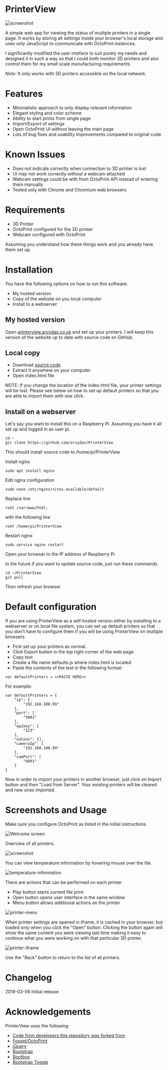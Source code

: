 # PrinterView

![screenshot](https://raw.githubusercontent.com/arvydas/PrinterView/master/images/screenshots/screenshot.png)

A simple web app for viewing the status of multiple printers in a single page. 
It works by storing all settings inside your browser's local storage and uses only JavaScript to communicate with OctoPrint instances.

I significantly modified the user inteface to suit purely my needs and designed it in such a way so that I could both monitor 3D printers 
and also control them for my small scale manufacturing requirements.

_Note:_ It only works with 3D printers accessible on the local network.

# Features

- Minimalistic approach to only display relevant information
- Elegant styling and color scheme
- Ability to start prints from single page
- Import/Export of settings
- Open OctoPrint UI without leaving the main page
- Lots of bug fixes and usability improvements compared to original code

# Known Issues

- Does not indicate correctly when connection to 3D printer is lost
- UI may not work correctly without a webcam attached
- Webcam settings could be with from OctoPrint API instead of entering them manually
- Tested only with Chrome and Chromium web browsers

# Requirements

- 3D Printer
- OctoPrint configured for the 3D printer
- Webcam configured with OctoPrint

Assuming you understand how these things work and you already have them set up.

# Installation

You have the following options on how to run this software:

- My hosted version
- Copy of the website on you local computer
- Install to a webserver

## My hosted version

Open <a href="http://printerview.arvydas.co.uk" target="_blank">printerview.arvydas.co.uk</a> and set up your printers. I will keep this version of the website up to date with source code on GitHub.

## Local copy

- Download [source code](https://github.com/arvydas/PrinterView/archive/master.zip)
- Extract it anywhere on your computer
- Open index.html file

NOTE: If you change the location of the index.html file, your printer settings will be lost. Please see below on how to set up default printers so that you are able to import them with one click.

## Install on a webserver

Let's say you want to install this on a Raspberry Pi. Assuming you have it all set up and logged in as user pi.

```
cd ~
git clone https://github.com/arvydas/PrinterView
```

This should install source code to /home/pi/PrinterView

Install nginx

```
sudo apt install nginx
```

Edit nginx configuration

```
sudo nano /etc/nginx/sites-available/default
```

Replace line 

```
root /var/www/html;
```

with the following line

```
root /home/pi/PrinterView
```

Restart nginx

```
sudo service nginx restart
```

Open your browser to the IP address of Raspberry Pi.

In the future if you want to update source code, just run these commands

```
cd ~/PrinterView
git pull
```

Then refresh your browser

# Default configuration

If you are using PrinterView as a self hosted version either by installing to a webserver or on local file system, you can set up default printers so that you don't have to configure them if you will be using PrinterView on multiple browsers.

- First set up your printers as normal.
- Click Export button in the top right corner of the web page
- Copy text
- Create a file name defaults.js where index.html is located
- Paste the contents of the text in the following format:

```
var defaultPrinters = <<PASTE HERE>>
```

For example:

```
var defaultPrinters = {
    "ip": [
        "192.168.100.99"
    ],
    "port": [
        "5001"
    ],
    "apikey": [
        "123"
    ],
    "noConn": [],
    "cameraIp": [
        "192.168.100.99"
    ],
    "camPort": [
        "6001"
    ]
}
```

Now in order to import your printers in another browser, just click on Import button and then "Load from Server". Your existing printers will be cleared and new ones imported.

# Screenshots and Usage

Make sure you configure OctoPrint as listed in the initial instructions.

![Welcome screen](https://raw.githubusercontent.com/arvydas/PrinterView/master/images/screenshots/screenshot-welcome.png)

Overview of all printers.

![screenshot](https://raw.githubusercontent.com/arvydas/PrinterView/master/images/screenshots/screenshot.png)

You can view temperature information by hovering mouse over the tile.

![temperature-information](https://raw.githubusercontent.com/arvydas/PrinterView/master/images/screenshots/temperature-information.png)

There are actions that can be performed on each printer

- Play button starts current file print
- Open button opens user interface in the same window
- Menu button allows additional actions on the printer

![printer-menu](https://raw.githubusercontent.com/arvydas/PrinterView/master/images/screenshots/printer-menu.png)

When printer settings are opened in iframe, it is cached in your browser, but loaded only when you click the "Open" button. Clicking the button again will show the same content you were viewing last time making it easy to continue what you were working on with that particular 3D printer.

![printer-iframe](https://raw.githubusercontent.com/arvydas/PrinterView/master/images/screenshots/printer-iframe.png)

Use the "Back" button to return to the list of all printers.

# Changelog

2019-03-06 Initial release

# Acknowledgements
PrinterView uses the following:
* [Code from developers this repository was forked from](https://github.com/arvydas/PrinterView/network/members)
* [Foosel/OctoPrint](https://github.com/foosel/OctoPrint)
* [jQuery](https://jquery.com/)
* [Bootstrap](http://getbootstrap.com/)
* [Bootbox](http://bootboxjs.com/)
* [Bootstrap Toggle](http://www.bootstraptoggle.com/)
